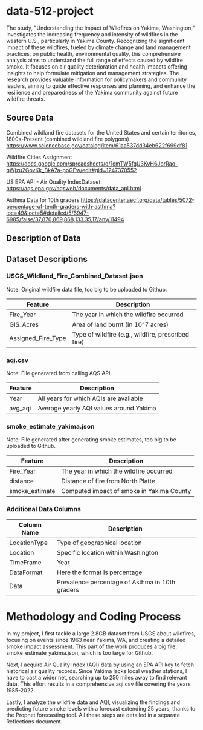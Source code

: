 # data-512-project
The study, "Understanding the Impact of Wildfires on Yakima, Washington," investigates the increasing frequency and intensity of wildfires in the western U.S., particularly in Yakima County. Recognizing the significant impact of these wildfires, fueled by climate change and land management practices, on public health, environmental quality, this comprehensive analysis aims to understand the full range of effects caused by wildfire smoke. It focuses on air quality deterioration and health impacts offering insights to help formulate mitigation and management strategies. The research provides valuable information for policymakers and community leaders, aiming to guide effective responses and planning, and enhance the resilience and preparedness of the Yakima community against future wildfire threats.


## Source Data
Combined wildland fire datasets for the United States and certain territories, 1800s-Present (combined wildland fire polygons) https://www.sciencebase.gov/catalog/item/61aa537dd34eb622f699df81

Wildfire Cities Assignment https://docs.google.com/spreadsheets/d/1cmTW5fgU3KyH6JbrRao-qWjzu2GovKk_BkA7a-poGFw/edit#gid=1247370552

US EPA API - Air Quality IndexDataset: https://aqs.epa.gov/aqsweb/documents/data_api.html

Asthma Data for 10th graders https://datacenter.aecf.org/data/tables/5072-percentage-of-tenth-graders-with-asthma?loc=49&loct=5#detailed/5/6947-6985/false/37,870,869,868,133,35,17/any/11494

## Description of Data

## Dataset Descriptions

### USGS_Wildland_Fire_Combined_Dataset.json
Note: Original wildfire data file, too big to be uploaded to Github.

| Feature            | Description                                |
|--------------------|--------------------------------------------|
| Fire_Year          | The year in which the wildfire occurred    |
| GIS_Acres          | Area of land burnt (in 10^7 acres)         |
| Assigned_Fire_Type | Type of wildfire (e.g., wildfire, prescribed fire) |

### aqi.csv
Note: File generated from calling AQS API.

| Feature | Description                                  |
|---------|----------------------------------------------|
| Year    | All years for which AQIs are available       |
| avg_aqi | Average yearly AQI values around Yakima     |

### smoke_estimate_yakima.json
Note: File generated after generating smoke estimates, too big to be uploaded to Github.

| Feature        | Description                                  |
|----------------|----------------------------------------------|
| Fire_Year      | The year in which the wildfire occurred      |
| distance       | Distance of fire from North Platte           |
| smoke_estimate | Computed impact of smoke in Yakima County    |

### Additional Data Columns

| Column Name   | Description                                  |
|---------------|----------------------------------------------|
| LocationType  | Type of geographical location                |
| Location      | Specific location within Washington          |
| TimeFrame     | Year                                         |
| DataFormat    | Here the format is percentage                |
| Data          | Prevalence percentage of Asthma in 10th graders |


# Methodology and Coding Process
In my project, I first tackle a large 2.8GB dataset from USGS about wildfires, focusing on events since 1963 near Yakima, WA, and creating a detailed smoke impact assessment. This part of the work produces a big file, smoke_estimate_yakima.json, which is too large for Github.

Next, I acquire Air Quality Index (AQI) data by using an EPA API key to fetch historical air quality records. Since Yakima lacks local weather stations, I have to cast a wider net, searching up to 250 miles away to find relevant data. This effort results in a comprehensive aqi.csv file covering the years 1985-2022.

Lastly, I analyze the wildfire data and AQI, visualizing the findings and predicting future smoke levels with a forecast extending 25 years, thanks to the Prophet forecasting tool. All these steps are detailed in a separate Reflections document.



